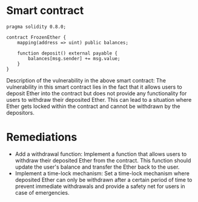 # Smart contract

```solidity
pragma solidity 0.8.0;

contract FrozenEther {
    mapping(address => uint) public balances;

    function deposit() external payable {
        balances[msg.sender] += msg.value;
    }
}
```

Description of the vulnerability in the above smart contract: The vulnerability in this smart contract lies in the fact that it allows users to deposit Ether into the contract but does not provide any functionality for users to withdraw their deposited Ether. This can lead to a situation where Ether gets locked within the contract and cannot be withdrawn by the depositors.

# Remediations

- Add a withdrawal function: Implement a function that allows users to withdraw their deposited Ether from the contract. This function should update the user's balance and transfer the Ether back to the user.
- Implement a time-lock mechanism: Set a time-lock mechanism where deposited Ether can only be withdrawn after a certain period of time to prevent immediate withdrawals and provide a safety net for users in case of emergencies.